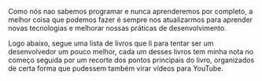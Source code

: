 Como nós nao sabemos programar e nunca aprenderemos por completo, a melhor coisa que podemos fazer é sempre nos atualizarmos para aprender novas tecnologias e melhorar nossas práticas de desenvolvimento. 

Logo abaixo, segue uma lista de livros que li para tentar ser um desenvolvedor um pouco melhor, cada um desses livros tem minha nota no começo seguida por um recorte dos pontos principais do livro, organizados de certa forma que pudessem também virar vídeos para YouTube.